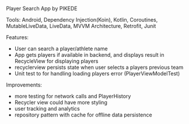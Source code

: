 Player Search App by PIKEDE

Tools: Android, Dependency Injection(Koin), Kotlin, Coroutines, MutableLiveData, LiveData, MVVM Architecture, Retrofit, Junit

Features:
- User can search a player/athlete name
- App gets players if available in backend, and displays result in RecycleView for displaying players
- recyclerview persists state when user selects a players previous team
- Unit test to for handling loading players error (PlayerViewModelTest)

Improvements:
- more testing for network calls and PlayerHistory
- Recycler view could have more styling
- user tracking and analytics
- repository pattern with cache for offline data persistence
